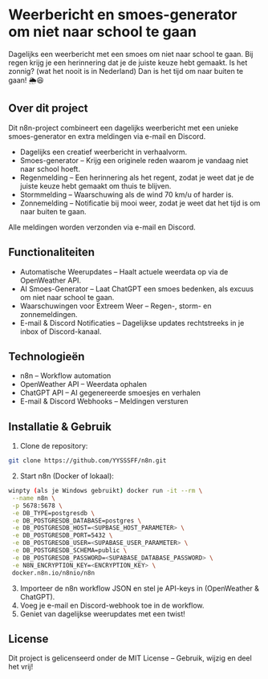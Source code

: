 # Weerbericht en smoes-generator om niet naar school te gaan
Dagelijks een weerbericht met een smoes om niet naar school te gaan. Bij regen krijg je een herinnering dat je de juiste keuze hebt gemaakt. Is het zonnig? (wat het nooit is in Nederland) Dan is het tijd om naar buiten te gaan! 🌦️😆

##  Over dit project
Dit n8n-project combineert een dagelijks weerbericht met een unieke smoes-generator en extra meldingen via e-mail en Discord.

- Dagelijks een creatief weerbericht in verhaalvorm.
- Smoes-generator – Krijg een originele reden waarom je vandaag niet naar school hoeft. 
- Regenmelding – Een herinnering als het regent, zodat je weet dat je de juiste keuze hebt gemaakt om thuis te blijven. 
- Stormmelding – Waarschuwing als de wind 70 km/u of harder is. 
- Zonnemelding – Notificatie bij mooi weer, zodat je weet dat het tijd is om naar buiten te gaan. 

Alle meldingen worden verzonden via e-mail en Discord. 

## Functionaliteiten
- Automatische Weerupdates – Haalt actuele weerdata op via de OpenWeather API. 
- AI Smoes-Generator – Laat ChatGPT een smoes bedenken, als excuus om niet naar school te gaan. 
- Waarschuwingen voor Extreem Weer – Regen-, storm- en zonnemeldingen. 
- E-mail & Discord Notificaties – Dagelijkse updates rechtstreeks in je inbox of Discord-kanaal. 

## Technologieën
- n8n – Workflow automation
- OpenWeather API – Weerdata ophalen
- ChatGPT API – AI gegenereerde smoesjes en verhalen
- E-mail & Discord Webhooks – Meldingen versturen

## Installatie & Gebruik
1. Clone de repository:
````bash
git clone https://github.com/YYSSSFF/n8n.git
````
2. Start n8n (Docker of lokaal):
``` bash
winpty (als je Windows gebruikt) docker run -it --rm \
 --name n8n \
 -p 5678:5678 \
 -e DB_TYPE=postgresdb \
 -e DB_POSTGRESDB_DATABASE=postgres \
 -e DB_POSTGRESDB_HOST=<SUPBASE_HOST_PARAMETER> \
 -e DB_POSTGRESDB_PORT=5432 \
 -e DB_POSTGRESDB_USER=<SUPABASE_USER_PARAMETER> \
 -e DB_POSTGRESDB_SCHEMA=public \
 -e DB_POSTGRESDB_PASSWORD=<SUPABASE_DATABASE_PASSWORD> \
 -e N8N_ENCRYPTION_KEY=<ENCRYPTION_KEY> \
 docker.n8n.io/n8nio/n8n
```
3. Importeer de n8n workflow JSON en stel je API-keys in (OpenWeather & ChatGPT).
4. Voeg je e-mail en Discord-webhook toe in de workflow.
5. Geniet van dagelijkse weerupdates met een twist!

## License
Dit project is gelicenseerd onder de MIT License – Gebruik, wijzig en deel het vrij!
